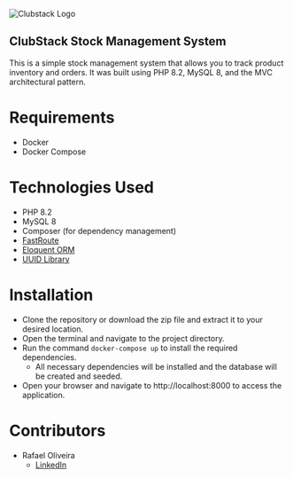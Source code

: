 ![Clubstack Logo](https://www.clubstack.tech/uploads/clubstack_logo-white.png)

## ClubStack Stock Management System
This is a simple stock management system that allows you to track product inventory and orders. It was built using PHP 8.2, MySQL 8, and the MVC architectural pattern.

# Requirements
* Docker
* Docker Compose

# Technologies Used
* PHP 8.2
* MySQL 8
* Composer (for dependency management)
* [FastRoute](https://github.com/nikic/FastRoute)
* [Eloquent ORM](https://github.com/illuminate/database)
* [UUID Library](https://github.com/ramsey/uuid)

# Installation
* Clone the repository or download the zip file and extract it to your desired location.
* Open the terminal and navigate to the project directory.
* Run the command `docker-compose up` to install the required dependencies.
  * All necessary dependencies will be installed and the database will be created and seeded.
* Open your browser and navigate to http://localhost:8000 to access the application.

# Contributors
* Rafael Oliveira
  * [LinkedIn](https://www.linkedin.com/in/rafael-d-oliveira/)